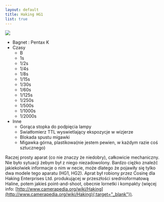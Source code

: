 ```yaml
---
layout: default
title: Haking HG1
list: true
---
```


[![](http://i.imgur.com/CcSnHvA.jpg)](http://i.imgur.com/CcSnHvA.jpg)

* Bagnet
	: Pentax K
* Czasy
  * B
  * 1s
  * 1/2s
  * 1/4s
  * 1/8s
  * 1/15s
  * 1/30s
  * 1/60s
  * 1/125s
  * 1/250s
  * 1/500s
  * 1/1000s
  * 1/2000s
* Inne
  * Gorąca stopka do podpięcia lampy
  * Swiatłomierz TTL wyswietlający ekspozycje w wizjerze
  * Blokada spustu migawki
  * Migawka górna, plastikowa(nie jestem pewien, w każdym razie coś sztucznego)

Raczej prosty aparat (co nie znaczy że niedobry), całkowicie mechaniczny.
Nie było sytuacji żebym był z niego niezadowolony. Bardzo ciężko znaleźć
jakiekolwiek informacje o nim w necie, może dlatego że pojawiły się tylko
dwa modele tego aparatu (HG1, HG2). Aprat był robiony przez Cosinę dla
Haking Enterprises Ltd. produkującej w przeszłości srednioformatową Haline,
potem jakieś point-and-shoot, obecnie lornetki i kompakty (więcej info:
[http://www.camerapedia.org/wiki/Haking](http://www.camerapedia.org/wiki/Haking){:target="_blank"}).
